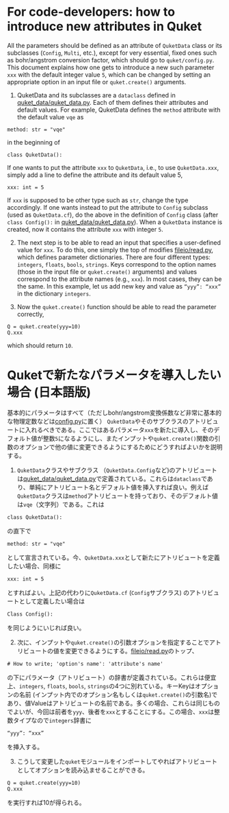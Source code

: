 # For code-developers: how to introduce new attributes in Quket

All the parameters should be defined as an attribute of `QuketData` class or its subclasses (`Config`, `Multi`, etc.), except for very essential, fixed ones such as bohr/angstrom conversion factor, which should go to `quket/config.py`. This document explains how one gets to introduce a new such parameter `xxx` with the default integer value `5`, which can be changed by setting an appropriate option in an input file or `quket.create()` arguments.

1.	QuketData and its subclasses are a `dataclass` defined in [quket_data/quket_data.py](../quket/quket_data/quket_data.py). Each of them defines their attributes and default values. For example, QuketData defines the `method` attribute with the default value `vqe` as
```
method: str = "vqe"
```
in the beginning of 
```
class QuketData():
```
If one wants to put the attribute `xxx` to `QuketData`, i.e., to use `QuketData.xxx`, simply add a line to define the attribute and its default value 5,
```
xxx: int = 5
```
If `xxx` is supposed to be other type such as `str`, change the type accordingly. If one wants instead to put the attribute to `Config` subclass (used as `QuketData.cf`), do the above in the definition of `Config` class (after `class Config():` in [quket_data/quket_data.py](../quket/quket_data/quket_data.py)).
When a `QuketData` instance is created, now it contains the attribute `xxx` with integer `5`.

2.	The next step is to be able to read an input that specifies a user-defined value for `xxx`. To do this, one simply the top of modifies [fileio/read.py](../quket/fileio/read.py), which defines parameter dictionaries. There are four different types: `integers`, `floats`, `bools`, `strings`. Keys correspond to the option names (those in the input file or `quket.create()` arguments) and values correspond to the attribute names (e.g., `xxx`). In most cases, they can be the same. In this example, let us add new key and value as `“yyy”: “xxx”` in the dictionary `integers`.

3.	Now the `quket.create()` function should be able to read the parameter correctly,
```
Q = quket.create(yyy=10)
Q.xxx 
```
which should return `10`.



# Quketで新たなパラメータを導入したい場合 (日本語版)
基本的にパラメータはすべて（ただしbohr/angstrom変換係数など非常に基本的な物理定数などは[config.py](../quket/config.py)に置く） `QuketData`やそのサブクラスのアトリビュートに入れるべきである。ここではあるパラメータ`xxx`を新たに導入し、そのデフォルト値が整数`5`になるようにし、またインプットや`quket.create()`関数の引数のオプションで他の値に変更できるようにするためにどうすればよいかを説明する。

1.	`QuketData`クラスやサブクラス （`QuketData.Config`など)のアトリビュートは[quket_data/quket_data.py](../quket/quket_data/quket_data.py)で定義されている。これらは`dataclass`であり、単純にアトリビュート名とデフォルト値を挿入すれば良い。例えば`QuketData`クラスは`method`アトリビュートを持っており、そのデフォルト値は`vqe`（文字列）である。これは
```
class QuketData():
```
の直下で
```
method: str = "vqe"
```
として宣言されている。今、`QuketData.xxx`として新たにアトリビュートを定義したい場合、同様に
```
xxx: int = 5
```
とすればよい。上記の代わりに`QuketData.cf` (`Config`サブクラス) のアトリビュートとして定義したい場合は
```
Class Config():
```
を同じようにいじれば良い。

2.	次に、インプットや`quket.create()`の引数オプションを指定することでアトリビュートの値を変更できるようにする。[fileio/read.py](../quket/fileio/read.py)のトップ、
```
# How to write; 'option's name': 'attribute's name'
```
の下にパラメータ（アトリビュート）の辞書が定義されている。これらは便宜上、`integers`, `floats`, `bools`, `strings`の4つに別れている。キーKeyはオプションの名前 (インプット内でのオプション名もしくは`quket.create()`の引数名)であり、値Valueはアトリビュートの名前である。多くの場合、これらは同じものでよいが、今回は前者を`yyy`、後者を`xxx`とすることにする。この場合、`xxx`は整数タイプなので`integers`辞書に
```
“yyy”: “xxx”
```
を挿入する。

3.	こうして変更した`quket`モジュールをインポートしてやればアトリビュートとしてオプションを読み込ませることができる。
```
Q = quket.create(yyy=10)
Q.xxx 
```
を実行すれば10が得られる。

